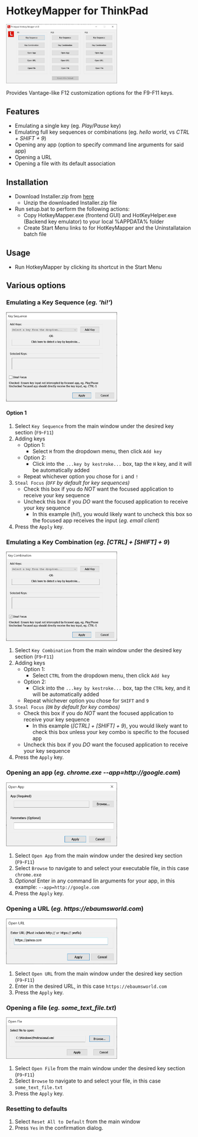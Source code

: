 # HotkeyMapper for ThinkPad

<img src="https://github.com/csavalas/HotkeyMapper/blob/main/screens/main.jpg?raw=true" alt="main" width="300"/>

Provides Vantage-like F12 customization options for the F9-F11 keys.

## Features
* Emulating a single key (eg. _Play/Pause_ key)
* Emulating full key sequences or combinations (eg. _hello world_, vs _CTRL + SHIFT + 9_)
* Opening any app (option to specify command line arguments for said app)
* Opening a URL
* Opening a file with its default association

## Installation
* Download Installer.zip from [here](https://github.com/csavalas/HotkeyMapper)
  * Unzip the downloaded Installer.zip file
* Run setup.bat to perform the following actions:
  * Copy HotkeyMapper.exe (frontend GUI) and HotKeyHelper.exe (Backend key emulator) to your local %APPDATA% folder
  * Create Start Menu links to for HotKeyMapper and the Uninstallataion batch file

## Usage
 * Run HotkeyMapper by clicking its shortcut in the Start Menu

## Various options
### Emulating a Key Sequence (_eg. 'hi!'_)
<img src="https://github.com/csavalas/HotkeyMapper/blob/main/screens/keyseq.jpg?raw=true" alt="key1" width="300"/>

#### Option 1
1. Select `Key Sequence` from the main window under the desired key section (`F9`-`F11`)
2. Adding keys
    * Option 1:
        * Select `H` from the dropdown menu, then click `Add key`
    * Option 2:
        * Click into the `...key by kestroke...` box, tap the `H` key, and it will be automatically added
    * Repeat whichever option you chose for `i` and `!`
3. `Steal Focus` _(`OFF` by default for key sequences)_
    * Check this box if you do _NOT_ want the focused application to receive your key sequence
    * Uncheck this box if you _DO_ want the focused application to receive your key sequence
        * In this example (_hi!_), you would likely want to uncheck this box so the focused app receives the input (_eg. email client_)
4. Press the `Apply` key.

### Emulating a Key Combination (_eg. [CTRL] + [SHIFT] + 9_)
<img src="https://github.com/csavalas/HotkeyMapper/blob/main/screens/keycombo.jpg?raw=true" alt="key1" width="300"/>

1. Select `Key Combination` from the main window under the desired key section (`F9`-`F11`)
2. Adding keys
    * Option 1:
        * Select `CTRL` from the dropdown menu, then click `Add key`
    * Option 2:
        * Click into the `...key by kestroke...` box, tap the `CTRL` key, and it will be automatically added
    * Repeat whichever option you chose for `SHIFT` and `9`
3. `Steal Focus` _(`ON` by default for key combos)_
    * Check this box if you do _NOT_ want the focused application to receive your key sequence
        * In this example (_[CTRL] + [SHIFT] + 9_), you would likely want to check this box unless your key combo is specific to the focused app
    * Uncheck this box if you _DO_ want the focused application to receive your key sequence
4. Press the `Apply` key.

### Opening an app (_eg. chrome.exe --app=http://google.com_)
<img src="https://github.com/csavalas/HotkeyMapper/blob/main/screens/app.jpg?raw=true" alt="app" width="300"/>

1. Select `Open App` from the main window under the desired key section (`F9`-`F11`)
2. Select `Browse` to navigate to and select your executable file, in this case `chrome.exe`
3. _Optional_ Enter in any command lin arguments for your app, in this example: `--app=http://google.com`
4. Press the `Apply` key.

### Opening a URL (_eg. https://ebaumsworld.com_)
<img src="https://github.com/csavalas/HotkeyMapper/blob/main/screens/url.jpg?raw=true" alt="app" width="300"/>

1. Select `Open URL` from the main window under the desired key section (`F9`-`F11`)
2. Enter in the desired URL, in this case `https://ebaumsworld.com`
3. Press the `Apply` key.

### Opening a file (_eg. some_text_file.txt_)
<img src="https://github.com/csavalas/HotkeyMapper/blob/main/screens/file.jpg?raw=true" alt="app" width="300"/>

1. Select `Open File` from the main window under the desired key section (`F9`-`F11`)
2. Select `Browse` to navigate to and select your file, in this case `some_text_file.txt`
3. Press the `Apply` key.

### Resetting to defaults

1. Select `Reset All to Default` from the main window
2. Press `Yes` in the confirmation dialog.

